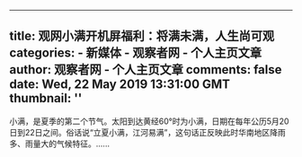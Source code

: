 
---
title: 观网小满开机屏福利：将满未满，人生尚可观
categories: 
    - 新媒体
    - 观察者网 - 个人主页文章
author: 观察者网 - 个人主页文章
comments: false
date: Wed, 22 May 2019 13:31:00 GMT
thumbnail: ''
---

<div>   
小满，是夏季的第二个节气。太阳到达黄经60°时为小满，日期在每年公历5月20日到22日之间。俗话说“立夏小满，江河易满”，这句话正反映此时华南地区降雨多、雨量大的气候特征。......  
</div>
            